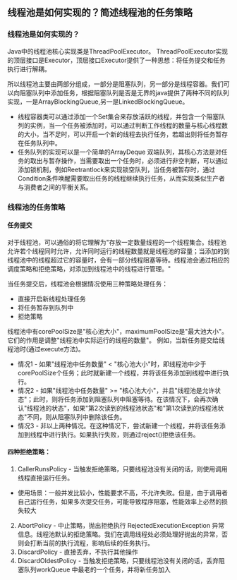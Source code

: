 ## 线程池是如何实现的？简述线程池的任务策略

### 线程池是如何实现的？
Java中的线程池核心实现类是ThreadPoolExecutor。
ThreadPoolExecutor实现的顶层接口是Executor，顶层接口Executor提供了一种思想：将任务提交和任务执行进行解耦。

所以线程池主要由两部分组成，一部分是阻塞队列，另一部分是线程容器。我们可以向阻塞队列中添加任务，根据阻塞队列是否是无界的java提供了两种不同的队列实现，一是ArrayBlockingQueue,另一是LinkedBlockingQueue。
- 线程容器类可以通过添加一个Set集合来存放活跃的线程，并包含一个阻塞队列的实例，当一个任务被添加时，可以通过判断工作线程的数量与核心线程数的大小，当不足时，可以开启一个新的线程去执行任务，若超出则将任务暂存在任务队列中。
- 任务队列的实现可以是一个简单的ArrayDeque 双端队列，其核心方法是对任务的取出与暂存操作，当需要取出一个任务时，必须进行非空判断，可以通过添加锁机制，例如Reetrantlock来实现锁空队列，当任务被暂存时，通过Condition条件唤醒需要取出任务的线程继续执行任务，从而实现类似生产者与消费者之间的平衡关系。

### 线程池的任务策略
#### 任务提交
对于线程池，可以通俗的将它理解为"存放一定数量线程的一个线程集合。线程池允许若个线程同时允许，允许同时运行的线程数量就是线程池的容量；当添加的到线程池中的线程超过它的容量时，会有一部分线程阻塞等待。线程池会通过相应的调度策略和拒绝策略，对添加到线程池中的线程进行管理。"

当任务提交后，线程池会根据情况使用三种策略处理任务：
- 直接开启新线程处理任务
- 将任务暂存到队列中
- 拒绝策略

线程池中有corePoolSize是"核心池大小"，maximumPoolSize是"最大池大小"。它们的作用是调整"线程池中实际运行的线程的数量"。
例如，当新任务提交给线程池时(通过execute方法)。
- 情况1  -  如果"线程池中任务数量" < "核心池大小"时，即线程池中少于corePoolSize个任务；此时就新建一个线程，并将该任务添加到线程中进行执行。
- 情况2 - 如果"线程池中任务数量" >= "核心池大小"，并且"线程池是允许状态"；此时，则将任务添加到阻塞队列中阻塞等待。在该情况下，会再次确认"线程池的状态"，如果"第2次读到的线程池状态"和"第1次读到的线程池状态"不同，则从阻塞队列中删除该任务。
- 情况3 - 非以上两种情况。在这种情况下，尝试新建一个线程，并将该任务添加到线程中进行执行。如果执行失败，则通过reject()拒绝该任务。

#### 四种拒绝策略：
1. CallerRunsPolicy - 当触发拒绝策略，只要线程池没有关闭的话，则使用调用线程直接运行任务。
- 使用场景：一般并发比较小，性能要求不高，不允许失败。但是，由于调用者自己运行任务，如果多次提交任务，可能导致程序阻塞，性能效率上必然的损失较大
2. AbortPolicy - 中止策略，抛出拒绝执行 RejectedExecutionException 异常信息。线程池默认的拒绝策略。我们在调用线程处必须处理好抛出的异常，否则会打断当前的执行流程，影响后续的任务执行。
3. DiscardPolicy - 直接丢弃，不执行其他操作
4. DiscardOldestPolicy -  当触发拒绝策略，只要线程池没有关闭的话，丢弃阻塞队列workQueue 中最老的一个任务，并将新任务加入
